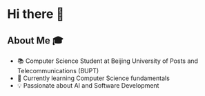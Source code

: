 # Hi there 👋

## About Me 🎓
- 📚 Computer Science Student at Beijing University of Posts and Telecommunications (BUPT)
- 🌱 Currently learning Computer Science fundamentals
- 💡 Passionate about AI and Software Development
<!--
**cs2022211020/cs2022211020** is a ✨ _special_ ✨ repository because its `README.md` (this file) appears on your GitHub profile.

Here are some ideas to get you started:

- 🔭 I’m currently working on ...
- 🌱 I’m currently learning ...
- 👯 I’m looking to collaborate on ...
- 🤔 I’m looking for help with ...
- 💬 Ask me about ...
- 📫 How to reach me: ...
- 😄 Pronouns: ...
- ⚡ Fun fact: ...
-->
